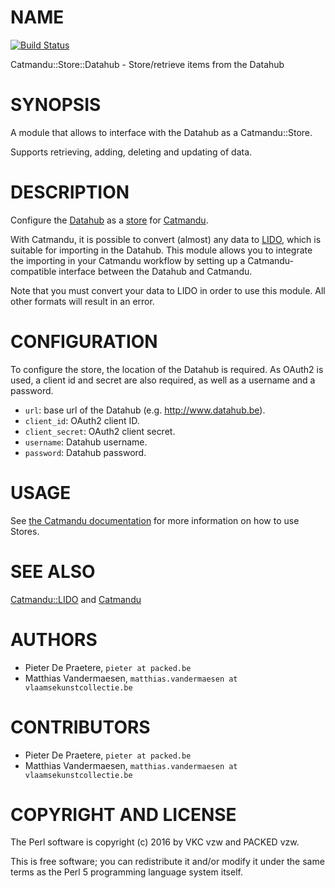 # NAME
[![Build Status](https://travis-ci.org/thedatahub/Catmandu-Store-Datahub.svg?branch=master)](https://travis-ci.org/thedatahub/Catmandu-Store-Datahub)

Catmandu::Store::Datahub - Store/retrieve items from the Datahub

# SYNOPSIS

A module that allows to interface with the Datahub as a Catmandu::Store.

Supports retrieving, adding, deleting and updating of data.

# DESCRIPTION

Configure the [Datahub](https://github.com/thedatahub/Datahub) as a [store](http://librecat.org/Catmandu/#stores) for [Catmandu](http://librecat.org/).

With Catmandu, it is possible to convert (almost) any data to [LIDO](http://lido-schema.org/), which is suitable for importing in the Datahub. This module allows you to integrate the importing in your Catmandu workflow by setting up a Catmandu-compatible interface between the Datahub and Catmandu.

Note that you must convert your data to LIDO in order to use this module. All other formats will result in an error.

# CONFIGURATION

To configure the store, the location of the Datahub is required. As OAuth2 is used, a client id and secret are also required, as well as a username and a password.

* `url`: base url of the Datahub (e.g. http://www.datahub.be).
* `client_id`: OAuth2 client ID.
* `client_secret`: OAuth2 client secret.
* `username`: Datahub username.
* `password`: Datahub password.

# USAGE

See [the Catmandu documentation](http://librecat.org/Catmandu/#stores) for more information on how to use Stores.

# SEE ALSO

[Catmandu::LIDO](https://metacpan.org/pod/Catmandu::LIDO) and [Catmandu](https://metacpan.org/pod/Catmandu)

# AUTHORS

* Pieter De Praetere, `pieter at packed.be`
* Matthias Vandermaesen, `matthias.vandermaesen at vlaamsekunstcollectie.be`

# CONTRIBUTORS

* Pieter De Praetere, `pieter at packed.be`
* Matthias Vandermaesen, `matthias.vandermaesen at vlaamsekunstcollectie.be`

# COPYRIGHT AND LICENSE

The Perl software is copyright (c) 2016 by VKC vzw and PACKED vzw.

This is free software; you can redistribute it and/or modify it under the same terms as the Perl 5 programming language system itself.
